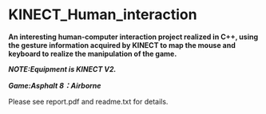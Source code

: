 # KINECT_Human_interaction
**An interesting human-computer interaction project realized in C++, using the gesture information acquired by KINECT to map the mouse and keyboard to realize the manipulation of the game.**

***NOTE:Equipment is KINECT V2.***

***Game:Asphalt 8：Airborne***

Please see report.pdf and readme.txt for details.
